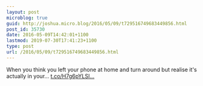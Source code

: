 ```yaml
---
layout: post
microblog: true
guid: http://joshua.micro.blog/2016/05/09/t729516749683449856.html
post_id: 35730
date: 2016-05-09T14:42:01+1100
lastmod: 2019-07-30T17:41:23+1100
type: post
url: /2016/05/09/t729516749683449856.html
---
```

When you think you left your phone at home and turn around but realise it's actually in your… [t.co/H7g6pYLSI...](https://t.co/H7g6pYLSIA)
